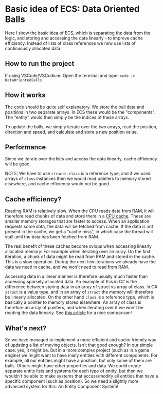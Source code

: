 # Basic idea of ECS: Data Oriented Balls

Here I show the basic idea of ECS, which is separating the data from the logic, and storing and accessing the data linearly - to improve cache efficiency.
Instead of lists of class references we now use lists of continuously allocated data.

## How to run the project

If using VSCode/VSCodium: Open the terminal and type: `code -r DataOrientedBalls`

## How it works

The code should be quite self explanatory. We store the ball data and positions in two separate arrays.
In ECS these would be the "components". The "entity" would then simply be the indices of these arrays.

To update the balls, we simply iterate over the two arrays, read the position, direction and speed, and calculate and store a new position value.

## Performance

Since we iterate over the lists and access the data linearly, cache efficiency will be good.

NOTE: We have to use `struct`s. `class` is a reference type, and if we used arrays of `class` instances then we would read pointers to memory stored elsewhere, and cache efficiency would not be good.

## Cache efficiency?

Reading RAM is relatively slow. When the CPU reads data from RAM, it will therefore read chunks of data and store them in a [CPU cache](https://en.wikipedia.org/wiki/CPU_cache).
These are smaller memory storages that are faster to access.
When an application requests some data, the data will be fetched from cache.
If the data is not present in the cache, we get a "cache miss", in which case the thread will stall until the data has been fetched from RAM.

The real benefit of these caches become ovious when accessing linearly allocated memory: For example when iterating over an array.
On the first iteration, a chunk of data might be read from RAM and stored in the cache. This is a slow operation. During the next few iterations we already have the data we need in cache, and we won't need to read from RAM.

Accessing data in a linear manner is therefore usually much faster than accessing sparsely allocated data.
An example of this in C# is the difference between storing data in an array of struct vs array of class.
In C# `struct` is a value type, and in an array of `struct` the memory will therefore be linearly allocated.
On the other hand `class` is a reference type, which is basically a pointer to memory stored elsewhere.
An array of class is therefore an array of pointers, and when iterating over it we won't be reading the data linearly.
See [this article](https://www.jacksondunstan.com/articles/3399) for a nice comparison!

## What's next?
So we have managed to implement a more efficient and cache friendly way of updating a list of moving objects. Isn't that good enough?
In our simple case: yes, it might be. But in a more complex project (such as in a game engine) we might want to have many entities with different components.
For example, all our entities might have a position, but only some of them are balls. Others might have other properties and data.
We could create separate entity lists and systems for each type of entity, but then we wouldn't be able to make systems that access/modify all entities that have a specific component (such as position).
So we need a slightly more advanced system for this: An Entity Component System! 